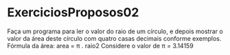# ExerciciosProposos02
Faça um programa para ler o valor do raio de um círculo, e depois mostrar o valor da área deste círculo com quatro 
casas decimais conforme exemplos.
Fórmula da área: area = π . raio2
Considere o valor de π = 3.14159
